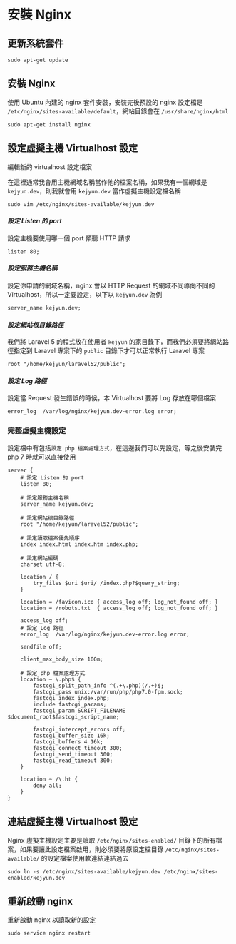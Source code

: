# 安裝 Nginx

## 更新系統套件

```shell
sudo apt-get update
```

## 安裝 Nginx

使用 Ubuntu 內建的 nginx 套件安裝，安裝完後預設的 nginx 設定檔是 `/etc/nginx/sites-available/default`，網站目錄會在 `/usr/share/nginx/html`

```shell
sudo apt-get install nginx
```

## 設定虛擬主機 Virtualhost 設定

編輯新的 virtualhost 設定檔案

在這裡通常我會用主機網域名稱當作他的檔案名稱，如果我有一個網域是 `kejyun.dev`，則我就會用 `kejyun.dev` 當作虛擬主機設定檔名稱

```shell
sudo vim /etc/nginx/sites-available/kejyun.dev
```

#### ***設定 Listen 的 port***

設定主機要使用哪一個 port 傾聽 HTTP 請求

```
listen 80;
```

#### ***設定服務主機名稱***

設定你申請的網域名稱，nginx 會以 HTTP Request 的網域不同導向不同的 Virtualhost，所以一定要設定，以下以 `kejyun.dev` 為例

```
server_name kejyun.dev;
```

#### ***設定網站根目錄路徑***

我們將 Laravel 5 的程式放在使用者 `kejyun` 的家目錄下，而我們必須要將網站路徑指定到 Laravel 專案下的 `public` 目錄下才可以正常執行 Laravel 專案

```
root "/home/kejyun/laravel52/public";
```

#### ***設定 Log 路徑***

設定當 Request 發生錯誤的時候，本 Virtualhost 要將 Log 存放在哪個檔案

```
error_log  /var/log/nginx/kejyun.dev-error.log error;
```

### 完整虛擬主機設定

設定檔中有包括`設定 php 檔案處理方式`，在這邊我們可以先設定，等之後安裝完 php 7 時就可以直接使用

```
server {
    # 設定 Listen 的 port
    listen 80;

    # 設定服務主機名稱
    server_name kejyun.dev;

    # 設定網站根目錄路徑
    root "/home/kejyun/laravel52/public";

    # 設定讀取檔案優先順序
    index index.html index.htm index.php;

    # 設定網站編碼
    charset utf-8;

    location / {
        try_files $uri $uri/ /index.php?$query_string;
    }

    location = /favicon.ico { access_log off; log_not_found off; }
    location = /robots.txt  { access_log off; log_not_found off; }

    access_log off;
    # 設定 Log 路徑
    error_log  /var/log/nginx/kejyun.dev-error.log error;

    sendfile off;

    client_max_body_size 100m;

    # 設定 php 檔案處理方式
    location ~ \.php$ {
        fastcgi_split_path_info ^(.+\.php)(/.+)$;
        fastcgi_pass unix:/var/run/php/php7.0-fpm.sock;
        fastcgi_index index.php;
        include fastcgi_params;
        fastcgi_param SCRIPT_FILENAME $document_root$fastcgi_script_name;

        fastcgi_intercept_errors off;
        fastcgi_buffer_size 16k;
        fastcgi_buffers 4 16k;
        fastcgi_connect_timeout 300;
        fastcgi_send_timeout 300;
        fastcgi_read_timeout 300;
    }

    location ~ /\.ht {
        deny all;
    }
}
```


## 連結虛擬主機 Virtualhost 設定

Nginx 虛擬主機設定主要是讀取 `/etc/nginx/sites-enabled/` 目錄下的所有檔案，如果要讓此設定檔案啟用，則必須要將原設定檔目錄 `/etc/nginx/sites-available/` 的設定檔案使用軟連結連結過去

```
sudo ln -s /etc/nginx/sites-available/kejyun.dev /etc/nginx/sites-enabled/kejyun.dev
```


## 重新啟動 nginx

重新啟動 nginx 以讀取新的設定

```
sudo service nginx restart
```

